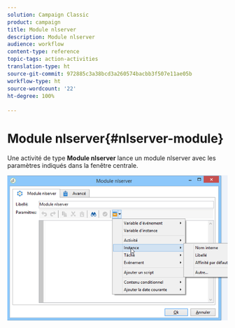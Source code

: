 ```yaml
---
solution: Campaign Classic
product: campaign
title: Module nlserver
description: Module nlserver
audience: workflow
content-type: reference
topic-tags: action-activities
translation-type: ht
source-git-commit: 972885c3a38bcd3a260574bacbb3f507e11ae05b
workflow-type: ht
source-wordcount: '22'
ht-degree: 100%

---
```



# Module nlserver{#nlserver-module}

Une activité de type **Module nlserver** lance un module nlserver avec les paramètres indiqués dans la fenêtre centrale.

![](assets/nlserver_module_edit.png)


